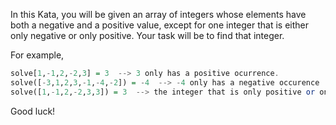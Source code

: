 In this Kata, you will be given an array of integers whose elements have both a negative and a positive value, except for one integer that is either only negative or only positive. Your task will be to find that integer. 

For example,
```Haskell
solve[1,-1,2,-2,3] = 3  --> 3 only has a positive ocurrence.
solve([-3,1,2,3,-1,-4,-2]) = -4  --> -4 only has a negative occurence
solve([1,-1,2,-2,3,3]) = 3  --> the integer that is only positive or only negative my appear more than once.
```
Good luck!